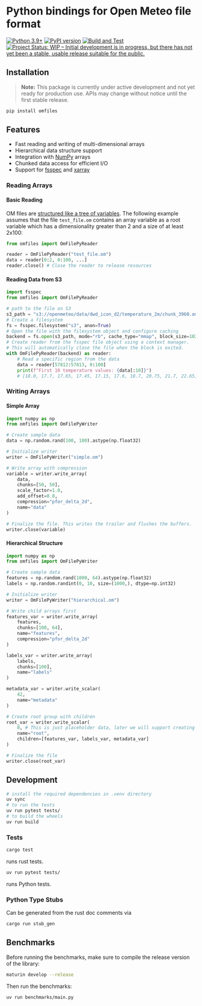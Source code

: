 # Python bindings for Open Meteo file format

[![Python 3.9+](https://img.shields.io/badge/python-3.9+-blue.svg)](https://www.python.org/downloads/)
[![PyPI version](https://badge.fury.io/py/omfiles.svg)](https://pypi.org/project/omfiles/)
[![Build and Test](https://github.com/open-meteo/python-omfiles/actions/workflows/build-test.yml/badge.svg)](https://github.com/open-meteo/python-omfiles/actions/workflows/build-test.yml)
[![Project Status: WIP – Initial development is in progress, but there has not yet been a stable, usable release suitable for the public.](https://www.repostatus.org/badges/latest/wip.svg)](https://www.repostatus.org/#wip)

## Installation

> **Note:** This package is currently under active development and not yet ready for production use. APIs may change without notice until the first stable release.

```bash
pip install omfiles
```

## Features

- Fast reading and writing of multi-dimensional arrays
- Hierarchical data structure support
- Integration with [NumPy](https://github.com/numpy/numpy) arrays
- Chunked data access for efficient I/O
- Support for [fsspec](https://github.com/fsspec/filesystem_spec) and [xarray](https://github.com/pydata/xarray)

### Reading Arrays

#### Basic Reading

OM files are [structured like a tree of variables](https://github.com/open-meteo/om-file-format?tab=readme-ov-file#data-hierarchy-model). The following example assumes that the file `test_file.om` contains an array variable as a root variable which has a dimensionality greater than 2 and a size of at least 2x100:

```python
from omfiles import OmFilePyReader

reader = OmFilePyReader("test_file.om")
data = reader[0:2, 0:100, ...]
reader.close() # Close the reader to release resources
```

#### Reading Data from S3

```python
import fsspec
from omfiles import OmFilePyReader

# path to the file on S3
s3_path = "s3://openmeteo/data/dwd_icon_d2/temperature_2m/chunk_3960.om"
# Create a filesystem
fs = fsspec.filesystem("s3", anon=True)
# Open the file with the filesystem object and configure caching
backend = fs.open(s3_path, mode="rb", cache_type="mmap", block_size=1024, cache_options={"location": "cache"})
# Create reader from the fsspec file object using a context manager.
# This will automatically close the file when the block is exited.
with OmFilePyReader(backend) as reader:
    # Read a specific region from the data
    data = reader[57812:57813, 0:100]
    print(f"First 10 temperature values: {data[:10]}")
    # [18.0, 17.7, 17.65, 17.45, 17.15, 17.6, 18.7, 20.75, 21.7, 22.65]
```

### Writing Arrays

#### Simple Array
```python
import numpy as np
from omfiles import OmFilePyWriter

# Create sample data
data = np.random.rand(100, 100).astype(np.float32)

# Initialize writer
writer = OmFilePyWriter("simple.om")

# Write array with compression
variable = writer.write_array(
    data,
    chunks=[50, 50],
    scale_factor=1.0,
    add_offset=0.0,
    compression="pfor_delta_2d",
    name="data"
)

# Finalize the file. This writes the trailer and flushes the buffers.
writer.close(variable)
```

#### Hierarchical Structure
```python
import numpy as np
from omfiles import OmFilePyWriter

# Create sample data
features = np.random.rand(1000, 64).astype(np.float32)
labels = np.random.randint(0, 10, size=(1000,), dtype=np.int32)

# Initialize writer
writer = OmFilePyWriter("hierarchical.om")

# Write child arrays first
features_var = writer.write_array(
    features,
    chunks=[100, 64],
    name="features",
    compression="pfor_delta_2d"
)

labels_var = writer.write_array(
    labels,
    chunks=[100],
    name="labels"
)

metadata_var = writer.write_scalar(
    42,
    name="metadata"
)

# Create root group with children
root_var = writer.write_scalar(
    0, # This is just placeholder data, later we will support creating groups with no data
    name="root",
    children=[features_var, labels_var, metadata_var]
)

# Finalize the file
writer.close(root_var)
```


## Development

```bash
# install the required dependencies in .venv directory
uv sync
# to run the tests
uv run pytest tests/
# to build the wheels
uv run build
```

### Tests

```bash
cargo test
```

runs rust tests.

```bash
uv run pytest tests/
```

runs Python tests.

### Python Type Stubs

Can be generated from the rust doc comments via

```bash
cargo run stub_gen
```

## Benchmarks

Before running the benchmarks, make sure to compile the release version of the library:

```bash
maturin develop --release
```

Then run the benchmarks:

```bash
uv run benchmarks/main.py
```
